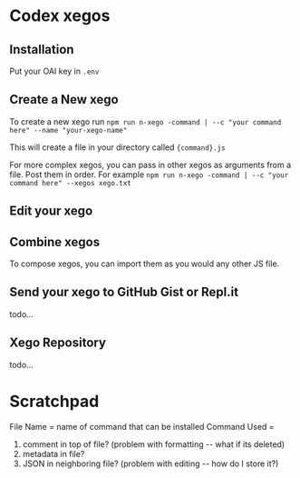 # Codex xegos 

## Installation

Put your OAI key in `.env`

## Create a New xego

To create a new xego run `npm run n-xego -command | --c "your command here" --name "your-xego-name"`

This will create a file in your directory called `{command}.js`

For more complex xegos, you can pass in other xegos as arguments from a file. Post them in order. 
For example `npm run n-xego -command | --c "your command here" --xegos xego.txt`

## Edit your xego

## Combine xegos

To compose xegos, you can import them as you would any other JS file.

## Send your xego to GitHub Gist or Repl.it

todo...

## Xego Repository

todo...


# Scratchpad

File Name = name of command that can be installed
Command Used = 
1. comment in top of file? (problem with formatting -- what if its deleted)
2. metadata in file? 
3. JSON in neighboring file? (problem with editing -- how do I store it?)